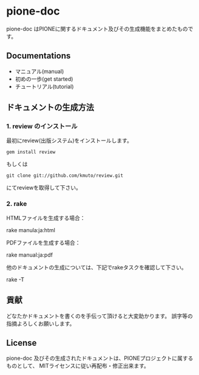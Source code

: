 pione-doc
=========

pione-doc はPIONEに関するドキュメント及びその生成機能をまとめたものです。

## Documentations

* マニュアル(manual)
* 初めの一歩(get started)
* チュートリアル(tutorial)

## ドキュメントの生成方法

### 1. review のインストール

最初にreview(出版システム)をインストールします。

    gem install review

もしくは

    git clone git://github.com/kmuto/review.git

にてreviewを取得して下さい。

### 2. rake

HTMLファイルを生成する場合：

   rake manula:ja:html

PDFファイルを生成する場合：

   rake manual:ja:pdf

他のドキュメントの生成については、下記でrakeタスクを確認して下さい。

   rake -T

## 貢献

どなたかドキュメントを書くのを手伝って頂けると大変助かります。
誤字等の指摘よろしくお願いします。

## License

pione-doc 及びその生成されたドキュメントは、PIONEプロジェクトに属するものとして、
MITライセンスに従い再配布・修正出来ます。
